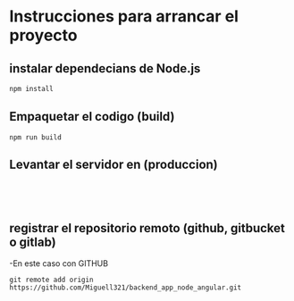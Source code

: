 # Instrucciones para arrancar el proyecto 
## instalar dependecians de Node.js
```bash
npm install
```
## Empaquetar el codigo (build)
```
npm run build
```
## Levantar el servidor en (produccion)

```




```
## registrar el repositorio remoto (github, gitbucket o gitlab)
-En este caso con GITHUB
```
git remote add origin https://github.com/Miguell321/backend_app_node_angular.git

```